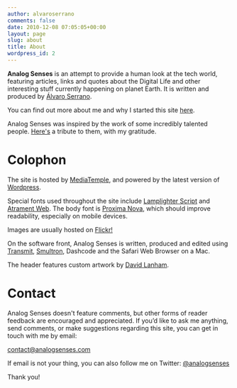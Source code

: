 ```yaml
---
author: alvaroserrano
comments: false
date: 2010-12-08 07:05:05+00:00
layout: page
slug: about
title: About
wordpress_id: 2
---
```


**Analog Senses** is an attempt to provide a human look at the tech world, featuring articles, links and quotes about the Digital Life and other interesting stuff currently happening on planet Earth. It is written and produced by [Álvaro Serrano](http://analogsenses.com/alvaroserrano/).

You can find out more about me and why I started this site [here](http://analogsenses.com/2009/11/10/238565026/).

Analog Senses was inspired by the work of some incredibly talented people. [Here's](http://analogsenses.com/2009/11/10/239397612/) a tribute to them, with my gratitude.



# Colophon


The site is hosted by [MediaTemple](http://mediatemple.net), and powered by the latest version of [Wordpress](http://wordpress.org).

Special fonts used throughout the site include [Lamplighter Script](http://www.myfonts.com/fonts/fontdiner/lamplighter-script/) and [Atrament Web](https://typekit.com/fonts/atrament-web). The body font is [Proxima Nova](https://typekit.com/fonts/proxima-nova), which should improve readability, especially on mobile devices.

Images are usually hosted on [Flickr!](http://www.flickr.com/photos/analogsenses/)

On the software front, Analog Senses is written, produced and edited using [Transmit](http://itunes.apple.com/app/transmit/id403388562?mt=12), [Smultron](http://itunes.apple.com/us/app/smultron-4/id450194894?ls=1&mt=12), Dashcode and the Safari Web Browser on a Mac.

The header features custom artwork by [David Lanham](http://dlanham.com).




# Contact



Analog Senses doesn't feature comments, but other forms of reader feedback are encouraged and appreciated. If you’d like to ask me anything, send comments, or make suggestions regarding this site, you can get in touch with me by email:

[contact@analogsenses.com](mailto:contact@analogsenses.com)

If email is not your thing, you can also follow me on Twitter: [@analogsenses](http://twitter.com/analogsenses)

Thank you!


